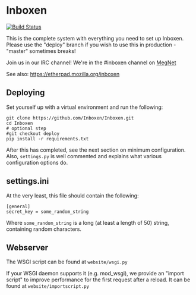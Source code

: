 Inboxen
=======

[![Build Status](https://travis-ci.org/Inboxen/Inboxen.svg?branch=master)](https://travis-ci.org/Inboxen/Inboxen)

This is the complete system with everything you need to set up Inboxen. Please
use the "deploy" branch if you wish to use this in production - "master"
sometimes breaks!

Join us in our IRC channel! We're in the #inboxen channel on [MegNet](https://www.megworld.co.uk/irc/)

See also: <https://etherpad.mozilla.org/inboxen>

Deploying
---------

Set yourself up with a virtual environment and run the following:

```
git clone https://github.com/Inboxen/Inboxen.git
cd Inboxen
# optional step
#git checkout deploy
pip install -r requirements.txt
```

After this has completed, see the next section on minimum configuration. Also,
`settings.py` is well commented and explains what various configuration options
do.

settings.ini
-----------

At the very least, this file should contain the following:

```
[general]
secret_key = some_random_string
```

Where `some_random_string` is a long (at least a length of 50) string,
containing random characters.

Webserver
---------

The WSGI script can be found at `website/wsgi.py`

If your WSGI daemon supports it (e.g. mod_wsgi), we provide an "import script"
to improve performance for the first request after a reload. It can be found at
`website/importscript.py`
